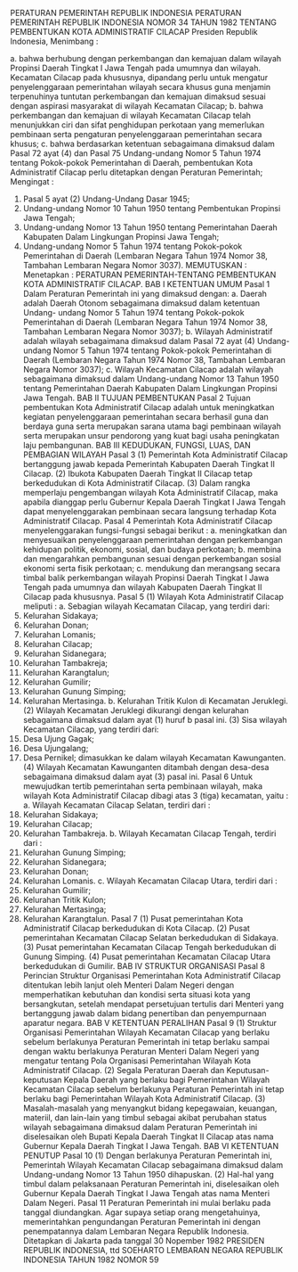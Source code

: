  PERATURAN PEMERINTAH REPUBLIK INDONESIA PERATURAN PEMERINTAH REPUBLIK INDONESIA NOMOR 34 TAHUN 1982 TENTANG PEMBENTUKAN KOTA ADMINISTRATIF CILACAP Presiden Republik Indonesia,
Menimbang :

a. bahwa berhubung dengan perkembangan dan kemajuan dalam wilayah Propinsi Daerah Tingkat I Jawa Tengah pada umumnya dan wilayah. Kecamatan Cilacap pada khususnya, dipandang perlu untuk mengatur penyelenggaraan pemerintahan wilayah secara khusus guna menjamin terpenuhinya tuntutan perkembangan dan kemajuan dimaksud sesuai dengan aspirasi masyarakat di wilayah Kecamatan Cilacap;
b. bahwa perkembangan dan kemajuan di wilayah Kecamatan Cilacap telah menunjukkan ciri dan sifat penghidupan perkotaan yang memerlukan pembinaan serta pengaturan penyelenggaraan pemerintahan secara khusus;
c. bahwa berdasarkan ketentuan sebagaimana dimaksud dalam Pasal 72 ayat (4) dan Pasal 75 Undang-undang Nomor 5 Tahun 1974 tentang Pokok-pokok Pemerintahan di Daerah, pembentukan Kota Administratif Cilacap perlu ditetapkan dengan Peraturan Pemerintah;
Mengingat :

1. Pasal 5 ayat (2) Undang-Undang Dasar 1945;
2. Undang-undang Nomor 10 Tahun 1950 tentang Pembentukan Propinsi Jawa Tengah;
3. Undang-undang Nomor 13 Tahun 1950 tentang Pemerintahan Daerah Kabupaten Dalam Lingkungan Propinsi Jawa Tengah;
4. Undang-undang Nomor 5 Tahun 1974 tentang Pokok-pokok Pemerintahan di Daerah (Lembaran Negara Tahun 1974 Nomor 38, Tambahan Lembaran Negara Nomor 3037).
MEMUTUSKAN :
 Menetapkan : PERATURAN PEMERINTAH-TENTANG PEMBENTUKAN KOTA ADMINISTRATIF CILACAP.
BAB I KETENTUAN UMUM
Pasal 1
Dalam Peraturan Pemerintah ini yang dimaksud dengan:
a. Daerah adalah Daerah Otonom sebagaimana dimaksud dalam ketentuan Undang- undang Nomor 5 Tahun 1974 tentang Pokok-pokok Pemerintahan di Daerah (Lembaran Negara Tahun 1974 Nomor 38, Tambahan Lembaran Negara Nomor 3037);
b. Wilayah Administratif adalah wilayah sebagaimana dimaksud dalam Pasal 72 ayat (4) Undang-undang Nomor 5 Tahun 1974 tentang Pokok-pokok Pemerintahan di Daerah (Lembaran Negara Tahun 1974 Nomor 38, Tambahan Lembaran Negara Nomor 3037);
c. Wilayah Kecamatan Cilacap adalah wilayah sebagaimana dimaksud dalam Undang-undang Nomor 13 Tahun 1950 tentang Pemerintahan Daerah Kabupaten Dalam Lingkungan Propinsi Jawa Tengah.
BAB II TUJUAN PEMBENTUKAN
Pasal 2
Tujuan pembentukan Kota Administratif Cilacap adalah untuk meningkatkan kegiatan penyelenggaraan pemerintahan secara berhasil guna dan berdaya guna serta merupakan sarana utama bagi pembinaan wilayah serta merupakan unsur pendorong yang kuat bagi usaha peningkatan laju pembangunan.
BAB III KEDUDUKAN, FUNGSI, LUAS, DAN PEMBAGIAN WILAYAH
Pasal 3
(1) Pemerintah Kota Administratif Cilacap bertanggung jawab kepada Pemerintah Kabupaten Daerah Tingkat II Cilacap.
(2) Ibukota Kabupaten Daerah Tingkat II Cilacap tetap berkedudukan di Kota Administratif Cilacap.
(3) Dalam rangka memperlaju pengembangan wilayah Kota Administratif Cilacap, maka apabila dianggap perlu Gubernur Kepala Daerah Tingkat I Jawa Tengah dapat menyelenggarakan pembinaan secara langsung terhadap Kota Administratif Cilacap.
Pasal 4
Pemerintah Kota Administratif Cilacap menyelenggarakan fungsi-fungsi sebagai berikut :
a. meningkatkan dan menyesuaikan penyelenggaraan pemerintahan dengan perkembangan kehidupan politik, ekonomi, sosial, dan budaya perkotaan;
b. membina dan mengarahkan pembangunan sesuai dengan perkembangan sosial ekonomi serta fisik perkotaan;
c. mendukung dan merangsang secara timbal balik perkembangan wilayah Propinsi Daerah Tingkat I Jawa Tengah pada umumnya dan wilayah Kabupaten Daerah Tingkat II Cilacap pada khususnya.
Pasal 5
(1) Wilayah Kota Administratif Cilacap meliputi :
a. Sebagian wilayah Kecamatan Cilacap, yang terdiri dari:
1. Kelurahan Sidakaya;
2. Kelurahan Donan;
3. Kelurahan Lomanis;
4. Kelurahan Cilacap;
5. Kelurahan Sidanegara;
6. Kelurahan Tambakreja;
7. Kelurahan Karangtalun;
8. Kelurahan Gumilir;
9. Kelurahan Gunung Simping;
10. Kelurahan Mertasinga.
b. Kelurahan Tritik Kulon di Kecamatan Jeruklegi.
(2) Wilayah Kecamatan Jeruklegi dikurangi dengan kelurahan sebagaimana dimaksud dalam ayat (1) huruf b pasal ini.
(3) Sisa wilayah Kecamatan Cilacap, yang terdiri dari:
1. Desa Ujung Gagak;
2. Desa Ujungalang;
3. Desa Pernikel; dimasukkan ke dalam wilayah Kecamatan Kawunganten.
(4) Wilayah Kecamatan Kawunganten ditambah dengan desa-desa sebagaimana dimaksud dalam ayat (3) pasal ini.
Pasal 6
Untuk mewujudkan tertib pemerintahan serta pembinaan wilayah, maka wilayah Kota Administratif Cilacap dibagi atas 3 (tiga) kecamatan, yaitu :
a. Wilayah Kecamatan Cilacap Selatan, terdiri dari :
1. Kelurahan Sidakaya;
2. Kelurahan Cilacap;
3. Kelurahan Tambakreja.
b. Wilayah Kecamatan Cilacap Tengah, terdiri dari :
1. Kelurahan Gunung Simping;
2. Kelurahan Sidanegara;
3. Kelurahan Donan;
4. Kelurahan Lomanis.
c. Wilayah Kecamatan Cilacap Utara, terdiri dari :
1. Kelurahan Gumilir;
2. Kelurahan Tritik Kulon;
3. Kelurahan Mertasinga;
4. Kelurahan Karangtalun.
Pasal 7
(1) Pusat pemerintahan Kota Administratif Cilacap berkedudukan di Kota Cilacap.
(2) Pusat pemerintahan Kecamatan Cilacap Selatan berkedudukan di Sidakaya.
(3) Pusat pemerintahan Kecamatan Cilacap Tengah berkedudukan di Gunung Simping.
(4) Pusat pemerintahan Kecamatan Cilacap Utara berkedudukan di Gumilir.
BAB IV STRUKTUR ORGANISASI
Pasal 8
Perincian Struktur Organisasi Pemerintahan Kota Administratif Cilacap ditentukan lebih lanjut oleh Menteri Dalam Negeri dengan memperhatikan kebutuhan dan kondisi serta situasi kota yang bersangkutan, setelah mendapat persetujuan tertulis dari Menteri yang bertanggung jawab dalam bidang penertiban dan penyempurnaan aparatur negara.
BAB V KETENTUAN PERALIHAN
Pasal 9
(1) Struktur Organisasi Pemerintahan Wilayah Kecamatan Cilacap yang berlaku sebelum berlakunya Peraturan Pemerintah ini tetap berlaku sampai dengan waktu berlakunya Peraturan Menteri DaIam Negeri yang mengatur tentang Pola Organisasi Pemerintahan Wilayah Kota Administratif Cilacap.
(2) Segala Peraturan Daerah dan Keputusan-keputusan Kepala Daerah yang berlaku bagi Pemerintahan Wilayah Kecamatan Cilacap sebelum berlakunya Peraturan Pemerintah ini tetap berlaku bagi Pemerintahan Wilayah Kota Administratif Cilacap.
(3) Masalah-masalah yang menyangkut bidang kepegawaian, keuangan, materiil, dan lain-lain yang timbul sebagai akibat perubahan status wilayah sebagaimana dimaksud dalam Peraturan Pemerintah ini diselesaikan oleh Bupati Kepala Daerah Tingkat II Cilacap atas nama Gubernur Kepala Daerah Tingkat I Jawa Tengah.
BAB VI KETENTUAN PENUTUP
Pasal 10
(1) Dengan berlakunya Peraturan Pemerintah ini, Pemerintah Wilayah Kecamatan Cilacap sebagaimana dimaksud dalam Undang-undang Nomor 13 Tahun 1950 dihapuskan.
(2) Hal-hal yang timbul dalam pelaksanaan Peraturan Pemerintah ini, diselesaikan oleh Gubernur Kepala Daerah Tingkat I Jawa Tengah atas nama Menteri Dalam Negeri.
Pasal 11
Peraturan Pemerintah ini mulai berlaku pada tanggal diundangkan. Agar supaya setiap orang mengetahuinya, memerintahkan pengundangan Peraturan Pemerintah ini dengan penempatannya dalam Lembaran Negara Republik Indonesia. Ditetapkan di Jakarta pada tanggal 30 Nopember 1982 PRESIDEN REPUBLIK INDONESIA, ttd SOEHARTO LEMBARAN NEGARA REPUBLIK INDONESIA TAHUN 1982 NOMOR 59